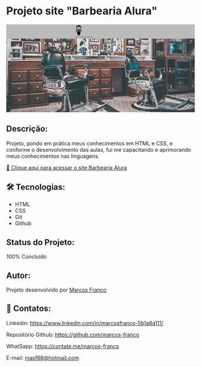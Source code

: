 #   Projeto site "Barbearia Alura"

![preview](./preview.png)

## Descrição:
Projeto, pondo em prática meus conhecimentos em HTML e CSS, e
conforme o desenvolvimento das aulas, fui me capacitando e aprimorando meus conhecimentos nas linguagens.


[🔗 Clique aqui para acessar o site Barbearia Alura](https://marcos-franco.github.io/site-barbearia/)


## 🛠 Tecnologias:
- HTML
- CSS
- Git
- Github

## Status do Projeto:
100% Concluído

## Autor:
Projeto desenvolvido por [Marcos Franco](https://www.linkedin.com/in/marcosfranco-5b1a8a111/)

## 💛 Contatos:

Linkedin: https://www.linkedin.com/in/marcosfranco-5b1a8a111/

Repositório Github: https://github.com/marcos-franco

WhatSapp: https://contate.me/marcos-franco

E-mail: masf68@hotmail.com
